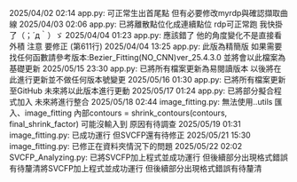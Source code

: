 2025/04/02 02:14 app.py: 可正常生出首尾點 但有必要修改myrdp與確認擷取曲線
2025/04/03 02:06 app.py: 已將離散點位化成連續點位 rdp可正常跑 我快掛了（；´д｀）ゞ
2025/04/04 01:23 app.py: 應該錯了 他的角度變化不是直接看外積 注意 要修正 (第611行)
2025/04/04 13:25 app.py: 此版為精簡版 如果需要找任何函數請參考版本:Bezier_Fitting(NO_CNN)ver_25.4.3.0
                        並將會以此檔案為基礎更新
2025/05/15 23:30 app.py: 已將所有檔案更新為易閱讀版本 以後將在此進行更新並不做任何版本號變更
2025/05/16 01:30 app.py: 已將所有檔案更新至GitHub 未來將以此版本進行更動
2025/05/17 01:24 app.py: 已將部分擬合程式加入 未來將進行整合
2025/05/18 02:44 image_fitting.py: 無法使用..utils 匯入、image_fitting 內部contours = shrink_contours(contours, final_shrink_factor) 可能沒輸入到 原因有待調查
2025/05/19 01:31 image_fitting.py: 已成功運行 但SVCFP還有待修正
2025/05/21 15:30 image_fitting.py: 已修正在資料夾情況下的問題
2025/05/22 02:02 SVCFP_Analyzing.py: 已將SVCFP加上程式並成功運行 但後續部分出現格式錯誤有待釐清將SVCFP加上程式並成功運行 但後續部分出現格式錯誤有待釐清